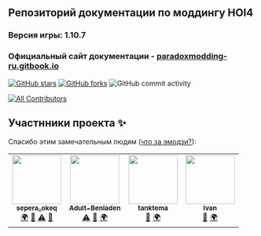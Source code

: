 ## Репозиторий документации по моддингу HOI4
### Версия игры: 1.10.7
### Официальный сайт документации - [paradoxmodding-ru.gitbook.io](https://paradoxmodding-ru.gitbook.io/)


[![GitHub stars](https://img.shields.io/github/stars/ParadoxModding-RU/documentation)](https://github.com/ParadoxModding-RU/documentation/stargazers)
[![GitHub forks](https://img.shields.io/github/forks/ParadoxModding-RU/documentation)](https://github.com/ParadoxModding-RU/documentation/network)
![GitHub commit activity](https://img.shields.io/github/commit-activity/m/ParadoxModding-RU/documentation?label=%D0%90%D0%BA%D1%82%D0%B8%D0%B2%D0%BD%D0%BE%D1%81%D1%82%D1%8C%20%D0%BF%D1%80%D0%BE%D0%B5%D0%BA%D1%82%D0%B0)
<!-- ALL-CONTRIBUTORS-BADGE:START - Do not remove or modify this section -->
[![All Contributors](https://img.shields.io/badge/all_contributors-4-orange.svg?style=flat-square)](#contributors-)
<!-- ALL-CONTRIBUTORS-BADGE:END -->
## Участнники проекта ✨

Спасибо этим замечательным людям ([что за эмодзи?](https://allcontributors.org/docs/en/emoji-key)):

<!-- ALL-CONTRIBUTORS-LIST:START - Do not remove or modify this section -->
<!-- prettier-ignore-start -->
<!-- markdownlint-disable -->
<table>
  <tr>
    <td align="center"><a href="https://vk.com/sepera_okeq"><img src="https://avatars3.githubusercontent.com/u/54331959?v=4" width="100px;" alt=""/><br /><sub><b>sepera_okeq</b></sub></a><br /><a href="#translation-Sepera-okeq" title="Translation">🌍</a> <a href="https://github.com/ParadoxModding-RU/documentation/commits?author=Sepera-okeq" title="Documentation">📖</a> <a href="https://github.com/ParadoxModding-RU/documentation/commits?author=Sepera-okeq" title="Tests">⚠️</a> <a href="#maintenance-Sepera-okeq" title="Maintenance">🚧</a></td>
    <td align="center"><a href="https://github.com/Adult-Benladen"><img src="https://avatars2.githubusercontent.com/u/66626664?v=4" width="100px;" alt=""/><br /><sub><b>Adult-Benladen</b></sub></a><br /><a href="https://github.com/ParadoxModding-RU/documentation/commits?author=Adult-Benladen" title="Tests">⚠️</a> <a href="https://github.com/ParadoxModding-RU/documentation/commits?author=Adult-Benladen" title="Documentation">📖</a> <a href="#translation-Adult-Benladen" title="Translation">🌍</a></td>
    <td align="center"><a href="https://github.com/tanktema"><img src="https://avatars2.githubusercontent.com/u/64923494?v=4" width="100px;" alt=""/><br /><sub><b>tanktema</b></sub></a><br /><a href="https://github.com/ParadoxModding-RU/documentation/commits?author=tanktema" title="Documentation">📖</a> <a href="#translation-tanktema" title="Translation">🌍</a></td>
    <td align="center"><a href="https://vk.com/bublov"><img src="https://avatars2.githubusercontent.com/u/33785670?v=4" width="100px;" alt=""/><br /><sub><b>Ivan</b></sub></a><br /><a href="https://github.com/ParadoxModding-RU/documentation/commits?author=bublov" title="Documentation">📖</a> <a href="#translation-bublov" title="Translation">🌍</a></td>
  </tr>
</table>

<!-- markdownlint-enable -->
<!-- prettier-ignore-end -->
<!-- ALL-CONTRIBUTORS-LIST:END -->

